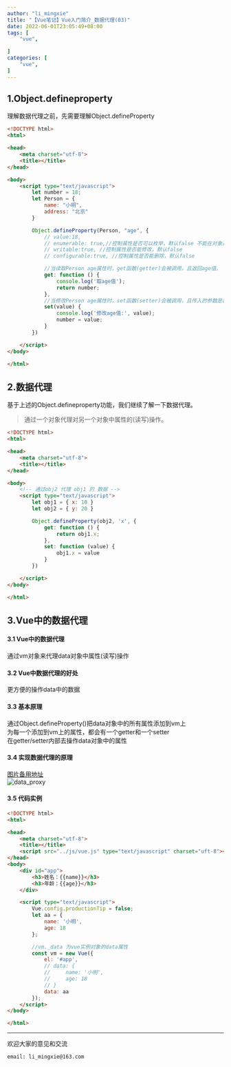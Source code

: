 ```yaml
---
author: "li_mingxie"
title: "【Vue笔记】Vue入门简介_数据代理(03)"
date: 2022-06-01T23:05:49+08:00
tags: [
    "vue",

]
categories: [
    "vue",
]
---
```


## 1.Object.defineproperty

理解数据代理之前，先需要理解Object.defineProperty<!--more-->

```html
<!DOCTYPE html>
<html>

<head>
    <meta charset="utf-8">
    <title></title>
</head>

<body>
    <script type="text/javascript">
        let number = 18;
        let Person = {
            name: "小明",
            address: "北京"
        }

        Object.defineProperty(Person, "age", {
            // value:18,
            // enumerable: true,//控制属性是否可以枚举，默认false 不能在对象遍历中查看
            // writable:true, //控制属性是否能修改，默认false
            // configurable:true, //控制属性是否能删除，默认false

            //当读取Person age属性时，get函数(getter)会被调用，且返回age值。
            get: function () {
                console.log('取age值');
                return number;
            },
            //当修改Person age属性时，set函数(setter)会被调用，且传入的参数是新的age值。
            set(value) {
                console.log('修改age值:', value);
                number = value;
            }
        })

    </script>
</body>

</html>
```

## 2.数据代理

基于上述的Object.defineproperty功能，我们继续了解一下数据代理。  

> 通过一个对象代理对另一个对象中属性的(读写)操作。

```html
<!DOCTYPE html>
<html>

<head>
    <meta charset="utf-8">
    <title></title>
</head>

<body>
    <!-- 通过obj2 代理 obj1 的 数据 -->
    <script type="text/javascript">
        let obj1 = { x: 10 }
        let obj2 = { y: 20 }

        Object.defineProperty(obj2, 'x', {
            get: function () {
                return obj1.x;
            },
            set: function (value) {
                obj1.x = value
            }
        })

    </script>
</body>

</html>
```

## 3.Vue中的数据代理

#### 3.1 Vue中的数据代理  

通过vm对象来代理data对象中属性(读写)操作  

#### 3.2 Vue中数据代理的好处  

更方便的操作data中的数据  

#### 3.3 基本原理  

通过Object.defineProperty()把data对象中的所有属性添加到vm上  
为每一个添加到vm上的属性，都会有一个getter和一个setter  
在getter/setter内部去操作data对象中的属性  

#### 3.4 实现数据代理的原理

[图片备用地址](https://limingxie.github.io/images/js/vue/data_proxy.png)  
![data_proxy](https://mingxie-blog.oss-cn-beijing.aliyuncs.com/image/js/vue/data_proxy.png?x-oss-process=image/resize,w_800,m_lfit)

#### 3.5 代码实例

```html
<!DOCTYPE html>
<html>

<head>
    <meta charset="utf-8">
    <title></title>
    <script src="../js/vue.js" type="text/javascript" charset="uft-8"></script>
</head>
<body>
    <div id="app">
        <h3>姓名：{{name}}</h3>
        <h3>年龄：{{age}}</h3>
    </div>

    <script type="text/javascript">
        Vue.config.productionTip = false;
        let aa = {
            name: '小明',
            age: 18
        };

        //vm._data 为vue实例对象的data属性
        const vm = new Vue({
            el: '#app',
            // data: {
            //     name: '小明',
            //     age: 18
            // }
            data: aa
        });
    </script>
</body>

</html>
```

----------------------------------------------
欢迎大家的意见和交流

`email: li_mingxie@163.com`
